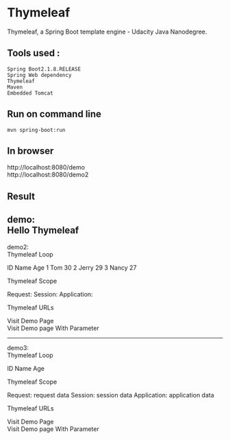 # Thymeleaf
Thymeleaf, a Spring Boot template engine  - Udacity Java Nanodegree.

## Tools used :

    Spring Boot2.1.8.RELEASE
    Spring Web dependency
    Thymeleaf
    Maven
    Embedded Tomcat
    
 ## Run on command line  
 
    mvn spring-boot:run 
    
 ## In browser  
   
   http://localhost:8080/demo </br>
   http://localhost:8080/demo2
   
 ## Result 
 
demo: </br>
Hello Thymeleaf 
---------------------------------   
demo2: </br>
Thymeleaf Loop

ID 	Name 	Age
1 	Tom 	30
2 	Jerry 	29
3 	Nancy 	27

Thymeleaf Scope

Request:
Session:
Application:

Thymeleaf URLs


Visit Demo Page </br>
Visit Demo page With Parameter

---------------------------------
demo3: </br>
Thymeleaf Loop

ID 	Name 	Age

Thymeleaf Scope

Request: request data
Session: session data
Application: application data

Thymeleaf URLs

Visit Demo Page </br>
Visit Demo page With Parameter
